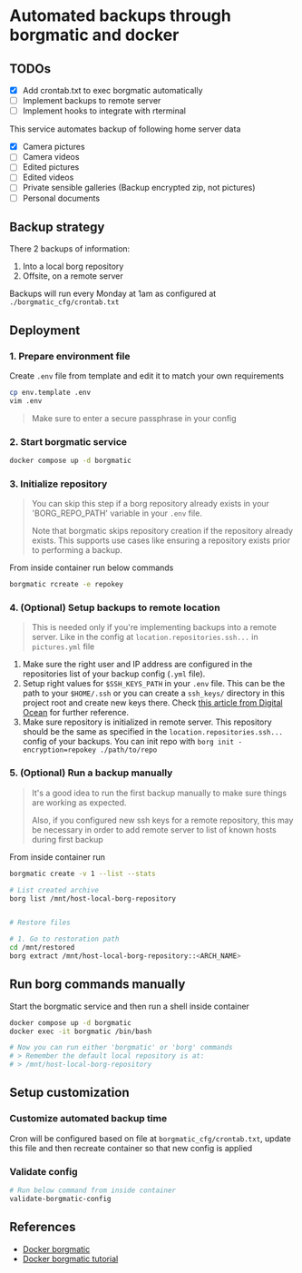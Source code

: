 # Automated backups through borgmatic and docker

## TODOs

- [x] Add crontab.txt to exec borgmatic automatically
- [ ] Implement backups to remote server
- [ ] Implement hooks to integrate with rterminal

This service automates backup of following home server data

- [x] Camera pictures
- [ ] Camera videos
- [ ] Edited pictures
- [ ] Edited videos
- [ ] Private sensible galleries (Backup encrypted zip, not pictures)
- [ ] Personal documents

## Backup strategy

There 2 backups of information:

1. Into a local borg repository
2. Offsite, on a remote server

Backups will run every Monday at 1am as configured at `./borgmatic_cfg/crontab.txt`

## Deployment

### 1. Prepare environment file

Create `.env` file from template and edit it to match your own
requirements

```bash
cp env.template .env
vim .env
```
> Make sure to enter a secure passphrase in your config

### 2. Start borgmatic service

```bash
docker compose up -d borgmatic
```

### 3. Initialize repository

> You can skip this step if a borg repository already exists in your
> 'BORG_REPO_PATH' variable in your `.env` file.
>
> Note that borgmatic skips repository creation if the repository already exists.
> This supports use cases like ensuring a repository exists prior to performing a
> backup.

From inside container run below commands

```bash
borgmatic rcreate -e repokey
```

### 4. (Optional) Setup backups to remote location

> This is needed only if you're implementing backups into a remote
> server. Like in the config at `location.repositories.ssh...` in
> `pictures.yml` file

1. Make sure the right user and IP address are configured in the repositories
   list of your backup config (`.yml` file).
2. Setup right values for `$SSH_KEYS_PATH` in your `.env` file. This can be the
   path to your `$HOME/.ssh` or you can create a `ssh_keys/` directory in this
   project root and create new keys there. Check
   [this article from Digital Ocean](https://www.digitalocean.com/community/tutorials/how-to-set-up-ssh-keys-on-ubuntu-22-04) for further reference.
3. Make sure repository is initialized in remote server. This repository should
   be the same as specified in the `location.repositories.ssh...` config of your
   backups. You can init repo with `borg init -encryption=repokey ./path/to/repo`

### 5. (Optional) Run a backup manually

> It's a good idea to run the first backup manually to make sure things are
> working as expected.
>
> Also, if you configured new ssh keys for a remote repository, this may be
> necessary in order to add remote server to list of known hosts during first
> backup

From inside container run

```bash
borgmatic create -v 1 --list --stats

# List created archive
borg list /mnt/host-local-borg-repository


# Restore files

# 1. Go to restoration path
cd /mnt/restored
borg extract /mnt/host-local-borg-repository::<ARCH_NAME>
```

## Run borg commands manually

Start the borgmatic service and then run a shell inside container
```bash
docker compose up -d borgmatic
docker exec -it borgmatic /bin/bash

# Now you can run either 'borgmatic' or 'borg' commands
# > Remember the default local repository is at:
# > /mnt/host-local-borg-repository
```

## Setup customization

### Customize automated backup time

Cron will be configured based on file at `borgmatic_cfg/crontab.txt`,
update this file and then recreate container so that new config is
applied

### Validate config

```bash
# Run below command from inside container
validate-borgmatic-config
```

## References

- [Docker borgmatic](https://github.com/borgmatic-collective/docker-borgmatic/tree/master/base)
- [Docker borgmatic tutorial](https://www.modem7.com/books/docker-backup/page/backup-docker-using-borgmatic)